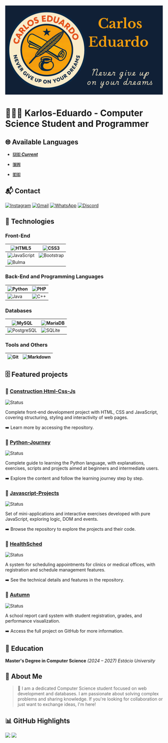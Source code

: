 ![BannerGit](./assets/BannerGit.png)

# 🧑🏼‍💻 Karlos-Eduardo - Computer Science Student and Programmer

## 🌐 Available Languages

- **[🇺🇸 *Current*](https://github.com/Karlos-Eduardo-Mrqs/Karlos-Eduardo-Mrqs/blob/main/README.md)**

- **[🇧🇷](https://github.com/Karlos-Eduardo-Mrqs/Karlos-Eduardo-Mrqs/blob/main/README-BR.md)**

- **[🇪🇸](https://github.com/Karlos-Eduardo-Mrqs/Karlos-Eduardo-Mrqs/blob/main/README-ES.md)**

## 📬 Contact

[![Instagram](https://img.shields.io/badge/Instagram-E4405F?style=for-the-badge&logo=instagram&logoColor=white)](https://www.instagram.com/karlosmrqsdev/)
[![Gmail](https://img.shields.io/badge/Gmail-D14836?style=for-the-badge&logo=gmail&logoColor=white)](mailto:cadumcarlos@gmail.com)
[![WhatsApp](https://img.shields.io/badge/WhatsApp-25D366?style=for-the-badge&logo=whatsapp&logoColor=white)](https://wa.me/5521979667744)
[![Discord](https://img.shields.io/badge/Discord-7289DA?style=for-the-badge&logo=discord&logoColor=white)](https://discord.com/users/carloseduardo080765)

## 📱 Technologies

### Front-End

| ![HTML5](https://img.shields.io/badge/HTML5-E34F26?style=for-the-badge&logo=html5&logoColor=white) | ![CSS3](https://img.shields.io/badge/CSS3-1572B6?style=for-the-badge&logo=css3&logoColor=white) |
| -------------------------------------------------------------------------------------------------- | ------------------------------------------------------------------------------------------------ |
| ![JavaScript](https://img.shields.io/badge/JavaScript-323330?style=for-the-badge&logo=javascript&logoColor=F7DF1E) | ![Bootstrap](https://img.shields.io/badge/Bootstrap-563D7C?style=for-the-badge&logo=bootstrap&logoColor=white) |
| ![Bulma](https://img.shields.io/badge/bulma-00D0B1?style=for-the-badge&logo=bulma&logoColor=white) | &nbsp; |

### Back-End and Programming Languages

| ![Python](https://img.shields.io/badge/Python-3776AB?style=for-the-badge&logo=python&logoColor=white) | ![PHP](https://img.shields.io/badge/PHP-777BB4?style=for-the-badge&logo=php&logoColor=white) |
| ------------------------------------------------------------------------------------------------------- | ------------------------------------------------------------------------------------------------------ |
| ![Java](https://img.shields.io/badge/Java-ED8B00?style=for-the-badge&logo=openjdk&logoColor=white) | ![C++](https://img.shields.io/badge/C%2B%2B-00599C?style=for-the-badge&logo=c%2B%2B&logoColor=white) |

### Databases

| ![MySQL](https://img.shields.io/badge/MySQL-005C84?style=for-the-badge&logo=mysql&logoColor=white) | ![MariaDB](https://img.shields.io/badge/MariaDB-003545?style=for-the-badge&logo=mariadb&logoColor=white) |
| ---------------------------------------------------------------------------------------------------- | -------------------------------------------------------------------------------------------------------- |
| ![PostgreSQL](https://img.shields.io/badge/PostgreSQL-316192?style=for-the-badge&logo=postgresql&logoColor=white) | ![SQLite](https://img.shields.io/badge/sqlite-%2307405e.svg?style=for-the-badge&logo=sqlite&logoColor=white) |

### Tools and Others

| ![Git](https://img.shields.io/badge/Git-F05032?style=for-the-badge&logo=git&logoColor=white) | ![Markdown](https://img.shields.io/badge/Markdown-000000?style=for-the-badge&logo=markdown&logoColor=white) |
| ---------------------------------------------------------------------------------------------------- | -------------------------------------------------------------------------------------------------------- |

## 🗄️ Featured projects

### 📁 [Construction Html-Css-Js](https://github.com/Karlos-Eduardo-Mrqs/Construction-Html-Css-Javascript)

![Status](https://img.shields.io/badge/status-in%20progress-yellow)

Complete front-end development project with HTML, CSS and JavaScript, covering structuring, styling and interactivity of web pages.

➡️ Learn more by accessing the repository.

### 🐍 [Python-Journey](https://github.com/Karlos-Eduardo-Mrqs/Python-Journey) 

![Status](https://img.shields.io/badge/status-in%20progress-yellow)

Complete guide to learning the Python language, with explanations, exercises, scripts and projects aimed at beginners and intermediate users.

➡️ Explore the content and follow the learning journey step by step.

### 💼 [Javascript-Projects](https://github.com/Karlos-Eduardo-Mrqs/Javascript-Projects)

![Status](https://img.shields.io/badge/status-maintenance-blue)

Set of mini-applications and interactive exercises developed with pure JavaScript, exploring logic, DOM and events.

➡️ Browse the repository to explore the projects and their code.

### 🥼 [HealthSched](https://github.com/Karlos-Eduardo-Mrqs/Scheduling_Project-HealthSched)

![Status](https://img.shields.io/badge/status-maintenance-blue)

A system for scheduling appointments for clinics or medical offices, with registration and schedule management features.

➡️ See the technical details and features in the repository.

### 🏫 [Autumn](https://github.com/Karlos-Eduardo-Mrqs/Bulletin_Project)

![Status](https://img.shields.io/badge/status-archived-lightgrey)

A school report card system with student registration, grades, and performance visualization.

➡️ Access the full project on GitHub for more information.

## 📘 Education

**Master's Degree in Computer Science** *(2024 – 2027)*  *Estácio University*

## 📝 About Me

> 🚀 I am a dedicated Computer Science student focused on web development and databases. I am passionate about solving complex problems and sharing knowledge. If you're looking for collaboration or just want to exchange ideas, I'm here!

## 📊 GitHub Highlights

<img src="https://streak-stats.demolab.com/?user=Karlos-Eduardo-Mrqs&theme=blue-green" />

<img src="https://github-profile-trophy.vercel.app/?username=Karlos-Eduardo-Mrqs&theme=blue-green&column=4" />
